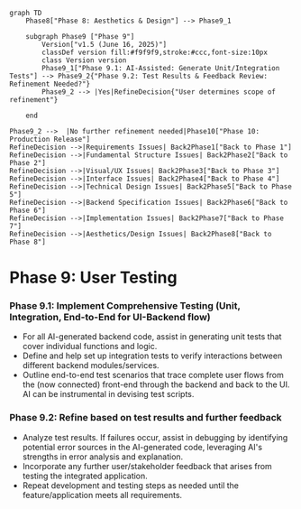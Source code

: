 ```mermaid
graph TD
    Phase8["Phase 8: Aesthetics & Design"] --> Phase9_1

    subgraph Phase9 ["Phase 9"]
        Version["v1.5 (June 16, 2025)"]
        classDef version fill:#f9f9f9,stroke:#ccc,font-size:10px
        class Version version
        Phase9_1["Phase 9.1: AI-Assisted: Generate Unit/Integration Tests"] --> Phase9_2{"Phase 9.2: Test Results & Feedback Review: Refinement Needed?"} 
        Phase9_2 --> |Yes|RefineDecision{"User determines scope of refinement"}
        
    end

Phase9_2 -->  |No further refinement needed|Phase10["Phase 10: Production Release"]       
RefineDecision -->|Requirements Issues| Back2Phase1["Back to Phase 1"]
RefineDecision -->|Fundamental Structure Issues| Back2Phase2["Back to Phase 2"]
RefineDecision -->|Visual/UX Issues| Back2Phase3["Back to Phase 3"]
RefineDecision -->|Interface Issues| Back2Phase4["Back to Phase 4"]
RefineDecision -->|Technical Design Issues| Back2Phase5["Back to Phase 5"]
RefineDecision -->|Backend Specification Issues| Back2Phase6["Back to Phase 6"]
RefineDecision -->|Implementation Issues| Back2Phase7["Back to Phase 7"]
RefineDecision -->|Aesthetics/Design Issues| Back2Phase8["Back to Phase 8"]

```

# Phase 9: User Testing

### Phase 9.1: Implement Comprehensive Testing (Unit, Integration, End-to-End for UI-Backend flow)
*   For all AI-generated backend code, assist in generating unit tests that cover individual functions and logic.
*   Define and help set up integration tests to verify interactions between different backend modules/services.
*   Outline end-to-end test scenarios that trace complete user flows from the (now connected) front-end through the backend and back to the UI. AI can be instrumental in devising test scripts.

### Phase 9.2: Refine based on test results and further feedback
*   Analyze test results. If failures occur, assist in debugging by identifying potential error sources in the AI-generated code, leveraging AI's strengths in error analysis and explanation.
*   Incorporate any further user/stakeholder feedback that arises from testing the integrated application.
*   Repeat development and testing steps as needed until the feature/application meets all requirements.
